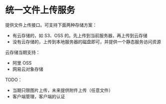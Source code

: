 # 统一文件上传服务

提供文件上传接口。可支持下面两种存储方案：

- 有云存储的，如 S3、OSS 的。先上传到当前服务器，再上传到云存储
- 没有云存储的，上传到本地服务器的磁盘即可，并提供一个静态服务访问资源

云存储当期支持：

- 阿里 OSS
- 网易云对象存储

TODO：

- 当期只限图片上传，未来提供附件上传（任意文件）
- 客户端管理，客户端的认证